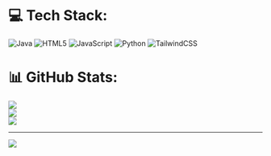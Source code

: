 
# 💻 Tech Stack:
![Java](https://img.shields.io/badge/java-%23ED8B00.svg?style=plastic&logo=openjdk&logoColor=white) ![HTML5](https://img.shields.io/badge/html5-%23E34F26.svg?style=plastic&logo=html5&logoColor=white) ![JavaScript](https://img.shields.io/badge/javascript-%23323330.svg?style=plastic&logo=javascript&logoColor=%23F7DF1E) ![Python](https://img.shields.io/badge/python-3670A0?style=plastic&logo=python&logoColor=ffdd54) ![TailwindCSS](https://img.shields.io/badge/tailwindcss-%2338B2AC.svg?style=plastic&logo=tailwind-css&logoColor=white)  
# 📊 GitHub Stats:
![](https://github-readme-stats.vercel.app/api?username=MELBIN028&theme=dark&hide_border=false&include_all_commits=true&count_private=true)<br/>
![](https://github-readme-streak-stats.herokuapp.com/?user=MELBIN028&theme=dark&hide_border=false)<br/>
![](https://github-readme-stats.vercel.app/api/top-langs/?username=MELBIN028&theme=dark&hide_border=false&include_all_commits=true&count_private=true&layout=compact)

---
[![](https://visitcount.itsvg.in/api?id=MELBIN028&icon=3&color=2)](https://visitcount.itsvg.in)

<!-- Proudly created with GPRM ( https://gprm.itsvg.in ) -->
